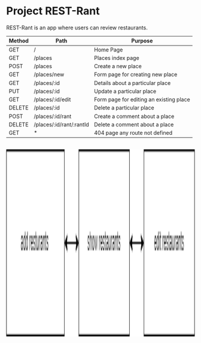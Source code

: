 




# Project REST-Rant

REST-Rant is an app where users can review restaurants.



| Method |      Path               |             Purpose                    |
|--------|-------------------------|----------------------------------------|
| GET    |     /                   |              Home Page                 |
| GET    |  /places                |        Places index page               |
| POST   |  /places                |        Create a new place              |
| GET    | /places/new             | Form page for creating new place       |
| GET    | /places/:id             | Details about a particular place       |
| PUT    | /places/:id             |   Update a particular place            |
| GET    |/places/:id/edit         |Form page for editing an existing place |
| DELETE | /places/:id             |   Delete a particular place            |
| POST   |/places/:id/rant         |   Create a comment about a place       |
| DELETE |/places/:id/rant/:rantId |   Delete a comment about a place       |
| GET    |        *                |  404 page  any route not defined       |



<br>
<img height="500" src="https://github.com/ronCodeTracker/project-REST-rant/blob/main/gitHubMedia/drwOneHTML.drawio.png" />
</br>


